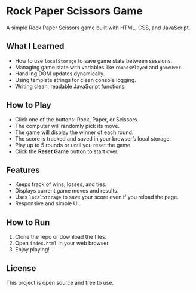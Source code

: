 # Rock Paper Scissors Game

A simple Rock Paper Scissors game built with HTML, CSS, and JavaScript.


## What I Learned

- How to use `localStorage` to save game state between sessions.
- Managing game state with variables like `roundsPlayed` and `gameOver`.
- Handling DOM updates dynamically.
- Using template strings for clean console logging.
- Writing clean, readable JavaScript functions.


## How to Play

- Click one of the buttons: Rock, Paper, or Scissors.
- The computer will randomly pick its move.
- The game will display the winner of each round.
- The score is tracked and saved in your browser’s local storage.
- Play up to 5 rounds or until you reset the game.
- Click the **Reset Game** button to start over.

## Features

- Keeps track of wins, losses, and ties.
- Displays current game moves and results.
- Uses `localStorage` to save your score even if you reload the page.
- Responsive and simple UI.

## How to Run

1. Clone the repo or download the files.
2. Open `index.html` in your web browser.
3. Enjoy playing!

## License

This project is open source and free to use.
